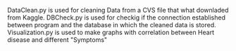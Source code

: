 DataClean.py is used for cleaning Data from a CVS file that what downladed from Kaggle.
DBCheck.py is used for checkig if the connection established between program and the database in which the cleaned data is stored.
Visualization.py is used to make graphs with correlation between Heart disease and different "Symptoms"
